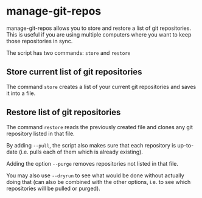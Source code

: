 # manage-git-repos

manage-git-repos allows you to store and restore a list of git repositories. This is useful if you are using multiple computers where you want to keep those repositories in sync.

The script has two commands: `store` and `restore`

## Store current list of git repositories

The command `store` creates a list of your current git repositories and saves it into a file.

## Restore list of git repositories

The command `restore` reads the previously created file and clones any git repository listed in that file.

By adding `--pull`, the script also makes sure that each repository is up-to-date (i.e. pulls each of them which is already existing).

Adding the option `--purge` removes repositories not listed in that file.

You may also use `--dryrun` to see what would be done without actually doing that (can also be combined with the other options, i.e. to see which repositories will be pulled or purged).
